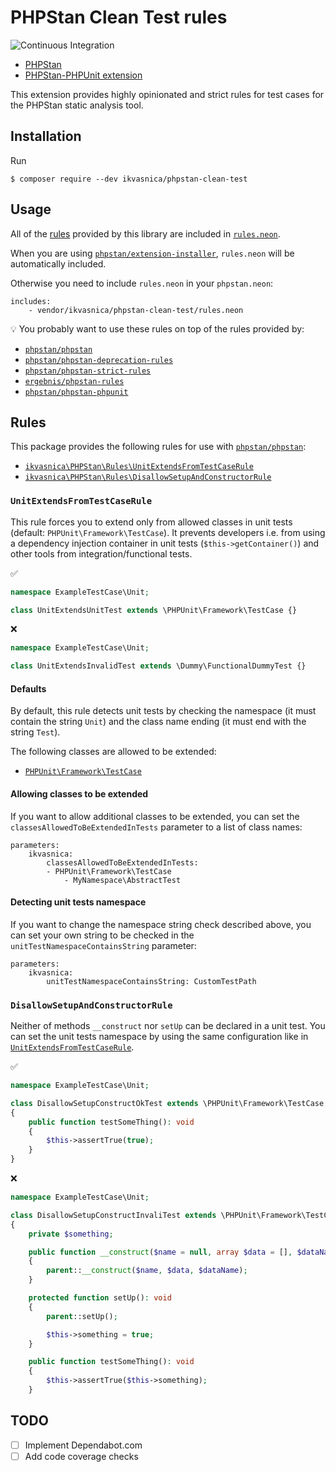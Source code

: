 # PHPStan Clean Test rules

![Continuous Integration](https://github.com/ikvasnica/phpstan-clean-test/workflows/continuous-integration/badge.svg?event=push)

- [PHPStan](https://github.com/phpstan/phpstan)
- [PHPStan-PHPUnit extension](https://github.com/phpstan/phpstan-phpunit)

This extension provides highly opinionated and strict rules for test cases for the PHPStan static analysis tool.

## Installation

Run

```
$ composer require --dev ikvasnica/phpstan-clean-test
```

## Usage

All of the [rules](https://github.com/ikvasnica/phpstan-clean-test#rules) provided by this library are included in [`rules.neon`](rules.neon).

When you are using [`phpstan/extension-installer`](https://github.com/phpstan/extension-installer), `rules.neon` will be automatically included.

Otherwise you need to include `rules.neon` in your `phpstan.neon`:

```neon
includes:
	- vendor/ikvasnica/phpstan-clean-test/rules.neon
```

:bulb: You probably want to use these rules on top of the rules provided by:

* [`phpstan/phpstan`](https://github.com/phpstan/phpstan)
* [`phpstan/phpstan-deprecation-rules`](https://github.com/phpstan/phpstan-deprecation-rules)
* [`phpstan/phpstan-strict-rules`](https://github.com/phpstan/phpstan-strict-rules)
* [`ergebnis/phpstan-rules`](https://github.com/ergebnis/phpstan-rules)
* [`phpstan/phpstan-phpunit`](https://github.com/phpstan/phpstan-phpunit)

## Rules

This package provides the following rules for use with [`phpstan/phpstan`](https://github.com/phpstan/phpstan):

* [`ikvasnica\PHPStan\Rules\UnitExtendsFromTestCaseRule`](#unitextendsfromtestcaserule)
* [`ikvasnica\PHPStan\Rules\DisallowSetupAndConstructorRule`](#disallowsetupandconstructorrule)

### `UnitExtendsFromTestCaseRule`

This rule forces you to extend only from allowed classes in unit tests (default: `PHPUnit\Framework\TestCase`).
It prevents developers i.e. from using a dependency injection container in unit tests (`$this->getContainer()`) and other tools from integration/functional tests.

:white_check_mark:

```php
namespace ExampleTestCase\Unit;

class UnitExtendsUnitTest extends \PHPUnit\Framework\TestCase {}
```

:x:

```php
namespace ExampleTestCase\Unit;

class UnitExtendsInvalidTest extends \Dummy\FunctionalDummyTest {}
```
#### Defaults

By default, this rule detects unit tests by checking the namespace (it must contain the string `Unit`) and the class name ending (it must end with the string `Test`).

The following classes are allowed to be extended:

* [`PHPUnit\Framework\TestCase`](https://github.com/sebastianbergmann/phpunit/blob/7.5.2/src/Framework/TestCase.php)


#### Allowing classes to be extended

If you want to allow additional classes to be extended, you can set the `classesAllowedToBeExtendedInTests` parameter to a list of class names:

```neon
parameters:
    ikvasnica:
        classesAllowedToBeExtendedInTests:
	    - PHPUnit\Framework\TestCase
            - MyNamespace\AbstractTest
```

#### Detecting unit tests namespace
If you want to change the namespace string check described above, you can set your own string to be checked in the `unitTestNamespaceContainsString` parameter:

```neon
parameters:
    ikvasnica:
        unitTestNamespaceContainsString: CustomTestPath
```

### `DisallowSetupAndConstructorRule`

Neither of methods `__construct` nor `setUp` can be declared in a unit test. You can set the unit tests namespace by using the same configuration like in [`UnitExtendsFromTestCaseRule`](#unitextendsfromtestcaserule).

:white_check_mark:

```php
namespace ExampleTestCase\Unit;

class DisallowSetupConstructOkTest extends \PHPUnit\Framework\TestCase
{
    public function testSomeThing(): void
    {
        $this->assertTrue(true);
    }
}
```

:x:

```php
namespace ExampleTestCase\Unit;

class DisallowSetupConstructInvaliTest extends \PHPUnit\Framework\TestCase
{
    private $something;

    public function __construct($name = null, array $data = [], $dataName = '')
    {
        parent::__construct($name, $data, $dataName);
    }

    protected function setUp(): void
    {
        parent::setUp();

        $this->something = true;
    }

    public function testSomeThing(): void
    {
        $this->assertTrue($this->something);
    }
```

## TODO
- [ ] Implement Dependabot.com
- [ ] Add code coverage checks

